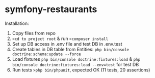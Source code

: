 # symfony-restaurants

Installation:

1. Copy files from repo
2. `>cd to project root` & run `>composer install`
3. Set up DB access in .env file and test DB in .env.test
4. Create tables in DB table from Entities: `php bin/console doctrine:schema:update --force`
5. Load fixtures `php bin/console doctrine:fixtures:load` & `php bin/console doctrine:fixtures:load --env=test` for test DB
6. Run tests `>php bin/phpunit`, expected OK (11 tests, 20 assertions)
